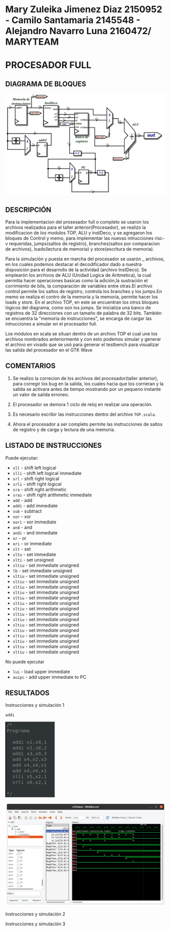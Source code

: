  Mary Zuleika Jimenez Diaz 2150952 - Camilo Santamaria 2145548 - Alejandro Navarro Luna 2160472/ MARYTEAM 
================
PROCESADOR FULL
================

DIAGRAMA DE BLOQUES
-------------------


![DATAPAT](https://github.com/Computer-Architecture-I-UIS/the-processor-maryteam/blob/master/DATAPAT.png)




DESCRIPCIÓN
----------------
Para la implementacion del prosesador full o completo se usaron los archivos realizados para el taller anterior(Procesador), se realizo la modificacion de los modulos TOP, ALU y instDeco, y se agregaron los bloques de Control y memo, para implementar las nuevas intrucciones risc-v requeridas, jumps(saltos de registro), branches(saltos por comparacion de archivos), loads(lectura de memoria) y store(escritura de memoria).

Para la simulación y puesta en marcha del procesador se usarón _ archivos, en los cuales podemos destacar
el decodificador dado a nuestra disposición para el desarrollo de la actividad  (archivo InstDeco). Se emplearón los archivos de ALU (Unidad Logica de Aritmetica), la cual permitia hacer operaciones basicas como la adición,la sustración el corrimiento de bits, la comparación de variables entre otras.El archivo control permite los saltos de registro, controla los branches y los jumps.En memo se realiza el contro de la memoria y la memoria, permite hacer los loads y store. En el archivo TOP, en este se encuentran los otros bloques lógicos del diagrama, como son los jumps. Se inicializa una banco de registros de 32 direcciones con un tamaño de palabra de 32 bits. También se encuentra la "memoria de instrucciones", se encarga de cargar las intrucciones a simular en el procesador full. 

Los módulos en scala se situan dentro de un archivo TOP el cual une los archivos nombrados
anteriormente y con esto podemos simular y generar el  archivo en vivado que se usó para generar el testbench para 
visualizar las salida del procesador en el GTK Wave

COMENTARIOS
----------------------
1. Se realizo la correcion de los archivos del procesador(taller anterior), para corregir los bug en la salida, los cuales hacia que los corrieran y la salida se activara antes de tiempo mostrando por un pequeno instante un valor de salida erroneo.

2. El procesador se demora 1 ciclo de reloj en realizar una operación.

3. Es necesario escribir las instrucciones dentro del archivo ```TOP.scala```.

4. Ahora el procesador a ser completo permite las instrucciones de saltos de registro y de carga y lectura de una memoria.



LISTADO DE INSTRUCCIONES 
------------------------
Puede ejecutar:
- ```sll``` - shift left logical
- ```slli``` - shift left logical immediate
- ```srl``` - shift right logical
- ```srli``` - shift right logical
- ```sra``` - shift right arithmetic
- ```srai``` - shift right arithmetic immediate
- ```add``` - add
- ```addi``` - add immediate
- ```sub``` - subtract
- ```xor``` - xor
- ```xori``` - xor immediate
- ```and``` - and
- ```andi``` - and immediate
- ```or``` - or
- ```ori``` - or immediate
- ```slt``` - set
- ```sltu``` - set immediate
- ```slti``` - set unsigned
- ```sltiu``` - set immediate unsigned
- ```lb``` - set immediate unsigned
- ```sltiu``` - set immediate unsigned
- ```sltiu``` - set immediate unsigned
- ```sltiu``` - set immediate unsigned
- ```sltiu``` - set immediate unsigned
- ```sltiu``` - set immediate unsigned
- ```sltiu``` - set immediate unsigned
- ```sltiu``` - set immediate unsigned
- ```sltiu``` - set immediate unsigned
- ```sltiu``` - set immediate unsigned
- ```sltiu``` - set immediate unsigned
- ```sltiu``` - set immediate unsigned
- ```sltiu``` - set immediate unsigned
- ```sltiu``` - set immediate unsigned
- ```sltiu``` - set immediate unsigned
- ```sltiu``` - set immediate unsigned

No puede ejecutar
- ```lui``` - load upper immediate
- ```auipc``` - add upper immediate to PC


RESULTADOS
----------
Instrucciones y simulación 1
```program
addi
```
![programa cargado](https://github.com/Computer-Architecture-I-UIS/full-processor-maryteam/blob/master/prog1.png)

![programa cargado](https://github.com/Computer-Architecture-I-UIS/full-processor-maryteam/blob/master/gtk1.png)


Instrucciones y simulación  2




Instrucciones y simulación 3 
